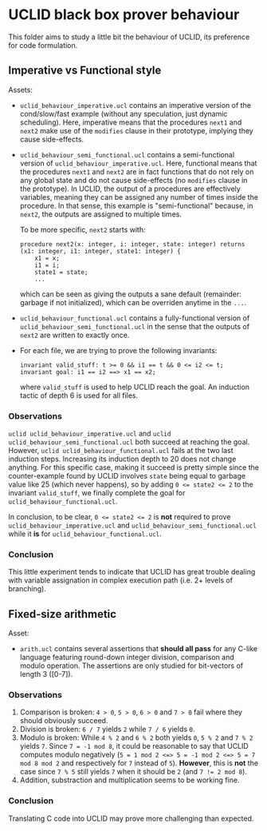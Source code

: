 # UCLID black box prover behaviour

This folder aims to study a little bit the behaviour of UCLID, its preference for code formulation.

## Imperative vs Functional style

Assets:

- `uclid_behaviour_imperative.ucl` contains an imperative version of the cond/slow/fast example (without any speculation, just dynamic scheduling). Here, imperative means that the procedures `next1` and `next2` make use of the `modifies` clause in their prototype, implying they cause side-effects.
- `uclid_behaviour_semi_functional.ucl` contains a semi-functional version of `uclid_behaviour_imperative.ucl`. Here, functional means that the procedures `next1` and `next2` are in fact functions that do not rely on any global state and do not cause side-effects (no `modifies` clause in the prototype). In UCLID, the output of a procedures are effectively variables, meaning they can be assigned any number of times inside the procedure. In that sense, this example is "semi-functional" because, in `next2`, the outputs are assigned to multiple times.

    To be more specific, `next2` starts with:

    ```uclid
    procedure next2(x: integer, i: integer, state: integer) returns (x1: integer, i1: integer, state1: integer) {
        x1 = x;
        i1 = i;
        state1 = state;
        ...
    ```

    which can be seen as giving the outputs a sane default (remainder: garbage if not initialized), which can be overriden anytime in the `...`.
- `uclid_behaviour_functional.ucl` contains a fully-functional version of `uclid_behaviour_semi_functional.ucl` in the sense that the outputs of `next2` are written to exactly once.
- For each file, we are trying to prove the following invariants:

    ```uclid
    invariant valid_stuff: t >= 0 && i1 == t && 0 <= i2 <= t;
    invariant goal: i1 == i2 ==> x1 == x2;
    ```

    where `valid_stuff` is used to help UCLID reach the goal. An induction tactic of depth 6 is used for all files.

### Observations

`uclid uclid_behaviour_imperative.ucl` and `uclid uclid_behaviour_semi_functional.ucl` both succeed at reaching the goal. However, `uclid uclid_behaviour_functional.ucl` fails at the two last induction steps. Increasing its induction depth to 20 does not change anything. For this specific case, making it succeed is pretty simple since the counter-example found by UCLID involves `state` being equal to garbage value like 25 (which never happens), so by adding `0 <= state2 <= 2` to the invariant `valid_stuff`, we finally complete the goal for `uclid_behaviour_functional.ucl`.

In conclusion, to be clear, `0 <= state2 <= 2` is **not** required to prove `uclid_behaviour_imperative.ucl` and `uclid_behaviour_semi_functional.ucl` while it **is** for `uclid_behaviour_functional.ucl`.

### Conclusion

This little experiment tends to indicate that UCLID has great trouble dealing with variable assignation in complex execution path (i.e. 2+ levels of branching).

## Fixed-size arithmetic

Asset:

- `arith.ucl` contains several assertions that **should all pass** for any C-like language featuring round-down integer division, comparison and modulo operation. The assertions are only studied for bit-vectors of length 3 (\[0-7\]).

### Observations

1. Comparison is broken: `4 > 0`, `5 > 0`, `6 > 0` and `7 > 0` fail where they should obviously succeed.
2. Division is broken: `6 / 7` yields `2` while `7 / 6` yields `0`.
3. Modulo is broken: While `4 % 2` and `6 % 2` both yields `0`, `5 % 2` and `7 % 2` yields `7`. Since `7 = -1 mod 8`, it could be reasonable to say that UCLID computes modulo negatively (`5 = 1 mod 2 <=> 5 = -1 mod 2 <=> 5 = 7 mod 8 mod 2` and respectively for `7` instead of `5`). **However**, this is **not** the case since `7 % 5` still yields `7` when it should be `2` (and `7 != 2 mod 8`).
4. Addition, substraction and multiplication seems to be working fine.

### Conclusion

Translating C code into UCLID may prove more challenging than expected.
